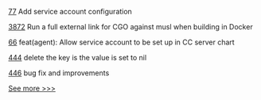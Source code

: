 
[77](https://github.com/hyperledger-labs/fabric-builder-k8s/pull/77) Add service account configuration

[3872](https://github.com/hyperledger/fabric/pull/3872) Run a full external link for CGO against musl when building in Docker

[66](https://github.com/hyperledger-labs/fabric-opssc/pull/66) feat(agent): Allow service account to be set up in CC server chart

[444](https://github.com/hyperledger-labs/fabric-smart-client/pull/444) delete the key is the value is set to nil

[446](https://github.com/hyperledger-labs/fabric-token-sdk/pull/446) bug fix and improvements


[See more >>>](https://start-here.hyperledger.org/pull-requests)
